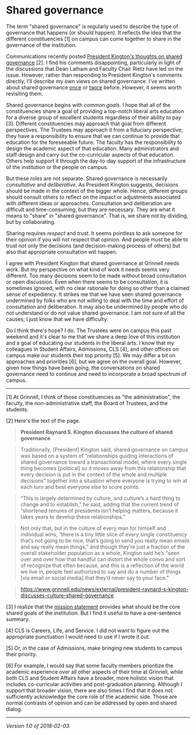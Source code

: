 Shared governance
=================

The term "shared governance" is regularly used to describe the type of
governance that happens (or should happen).  It reflects the idea that
the different constituencies [1] on campus can come together to share
in the governance of the institution.

Communications recently posted [President Kington's thoughts on shared
governance](https://www.grinnell.edu/news/external/president-raynard-s-kington-discusses-culture-shared-governance)
[2].  I find his comments disappointing, particularly in light of
the discussions that Dean Latham and Faculty Chair Rietz have led on
the issue.   However, rather than responding to President Kington's
comments directly, I'll describe my own views on shared governance.
I've written about shared governance [once](shared-governance) or
[twice](shared-governance-revisited-2017-04-13) before.  However, it
seems worth revisiting them.

Shared governance begins with *common goals*.  I hope that all of the
constituencies share a goal of providing a top-notch liberal arts
education for a diverse group of excellent students regardless of their
ability to pay [3].  Different constituencies may approach that goal from
different perspectives.  The Trustees may approach it from a fiduciary
perspective; they have a responsibility to ensure that we can continue
to provide that education for the foreseeable future.  The faculty has
the responsibility to design the academic aspect of that education.
Many administrators and staff design and carry out the co-curricular
aspects of that education.  Others help support it through the day-to-day
support of the infrastructure of the institution or the people on campus.

But these roles are not separate.  Shared governance is necessarily
*consultative* and *deliberative*.  As President Kington suggests,
decisions should be made in the context of the bigger whole.  Hence,
different groups should consult others to reflect on the impact or
adjustments associated with different ideas or approaches.  Consultation
and deliberation are difficult and time-consuming, but they are necessary.
They are what it means to "share" in "shared governance".  That is,
we share not by dividing, but by collaborating.

Sharing requires *respect* and *trust*.  It seems pointless to ask someone
for their opinion if you will not respect that opinion.  And people
must be able to trust not only the decisions (and decision-making process
of others) but also that appropriate consultation will happen.

I agree with President Kington that shared governance at Grinnell
needs work.  But my perspective on what kind of work it needs seems very
different.  Too many decisions seem to be made without broad consultation
or open discussion.  Even when there seems to be consultation, it is
sometimes ignored, with no clear rationale for doing so other than a
claimed sense of expediency.  It strikes me that we have seen shared
governance undermined by folks who are not willing to deal with the time
and effort of consultation and deliberation.  It may also be undermined
by people who do not understand or do not value shared governance.
I am not sure of all the causes; I just know that we have difficulty.

Do I think there's hope?  I do.  The Trustees were on campus this past
weekend and it's clear to me that we share a deep love of this institution
and a goal of educating our students in the liberal arts.  I know that
my colleagues in Student Affairs, Admissions, CLS [4], and other offices on
campus make our students their top priority [5].  We may differ a bit on
approaches and priorities [6], but we agree on the overall goal.  However,
given how things have been going, the conversations on shared governance
need to continue and need to incorporate a broad spectrum of campus.

---

[1] At Grinnell, I think of those constituencies as "the administration",
the faculty, the non-administrative staff, the Board of Trustees, and
the students.

[2] Here's the text of the page.

> **President Raynard S. Kington discusses the culture of shared governance**

> Traditionally, [President] Kington said, shared governance on campus was based on a system of “relationships guiding interactions of shared governance toward a transactional model, where every single thing becomes [political] so it moves away from this relationship that every decision is put in the context of the whole and multiple decisions” together into a situation where everyone is trying to win at each turn and best everyone else to score points.

> “This is largely determined by culture, and culture’s a hard thing to change and to establish,” he said, adding that the current trend of “shortened tenures of presidents isn’t helping matters, because it takes years to develop these relationships.”

> Not only that, but in the culture of every man for himself and individual wins, “there is a tiny little slice of every single constituency that’s not going to be nice, that’s going to send you really mean emails and say really mean things,” and though they’re just a fraction of the overall stakeholder population as a whole, Kington said he’s “seen over and over how that handful can distort the whole convo and sort of recognize that often because, and this is a reflection of the world we live in, people feel authorized to say and do a number of things [via email or social media] that they’d never say to your face.”

> <https://www.grinnell.edu/news/external/president-raynard-s-kington-discusses-culture-shared-governance>

[3] I realize that the [mission statement](grinnells-mission-statement)
provides what should be the core shared goals of the institution.  But I
find it useful to have a one-sentence summary.

[4] CLS is Careers, Life, and Service.  I did not want to figure out the
appropriate punctuation I would need to use if I wrote it out.

[5] Or, in the case of Admissions, make bringing new students to campus
their priority.

[6] For example, I would say that some faculty members prioritize the
academic experience over all other aspects of their time at Grinnell,
while both CLS and Student Affairs have a broader, more holistic vision
that includes co-curricular activities and post-graduation planning.
Although I support that broader vision, there are also times I find that
it does not sufficiently acknowledge the core role of the academic side.
Those are normal contrasts of opinion and can be addressed by open and
shared dialog.

---

*Version 1.0 of 2018-02-03.*
